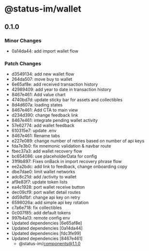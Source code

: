 # @status-im/wallet

## 0.1.0

### Minor Changes

- 0a14da44: add import wallet flow

### Patch Changes

- d3549134: add new wallet flow
- 264da507: move buy to wallet
- 6e65af8e: add received transaction history
- 42989409: add year to date in transaction history
- 8467e461: Add value chart
- 4740bd7d: update sticky bar for assets and collectibles
- 8d4d607a: loading states
- 8467e461: Add CTA to main view
- d234d390: change feedback link
- 8467e461: integrate pending wallet activity
- 57e62774: add wallet feedback
- 610315e7: update .env
- 8467e461: Rename tabs
- e227e089: change number of retries based on number of api keys
- fda7e3b0: fix mnemonic validation & navbar route
- fbec37a3: add wallet recovery flow
- bc654086: use placeholderData for config
- 31f9b897: Fixes onBack in import recovery phrase flow
- ee2a2bdc: add link to feedback, change onboarding copy
- dbe7dae0: limit wallet networks
- adc8c21d: add /activity to wallet
- af9e83f7: update token lists
- ea4c1928: port wallet receive button
- dec09cf9: port wallet detail routes
- dd59d1bf: change api key on retry
- 6598026a: add simple api key rotation
- c7a6e718: fix collectibles
- 0c007f85: add default tokens
- 997b4a13: remote config env
- Updated dependencies [6e65af8e]
- Updated dependencies [0a14da44]
- Updated dependencies [fdc3fe99]
- Updated dependencies [8467e461]
  - @status-im/components@1.1.0
